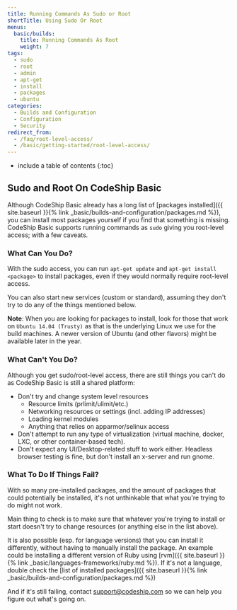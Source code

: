 ```yaml
---
title: Running Commands As Sudo or Root
shortTitle: Using Sudo Or Root
menus:
  basic/builds:
    title: Running Commands As Root
    weight: 7
tags:
  - sudo
  - root
  - admin
  - apt-get
  - install
  - packages
  - ubuntu
categories:
  - Builds and Configuration
  - Configuration
  - Security
redirect_from:
  - /faq/root-level-access/
  - /basic/getting-started/root-level-access/
---
```


* include a table of contents
{:toc}

## Sudo and Root On CodeShip Basic

Although CodeShip Basic already has a long list of [packages installed]({{ site.baseurl }}{% link _basic/builds-and-configuration/packages.md %}), you can install most packages yourself if you find that something is missing. CodeShip Basic supports running commands as `sudo` giving you root-level access; with a few caveats.

### What Can You Do?

With the sudo access, you can run `apt-get update` and `apt-get install <package>` to install packages, even if they would normally require root-level access.

You can also start new services (custom or standard), assuming they don't try to do any of the things mentioned below.

**Note**: When you are looking for packages to install, look for those that work on `Ubuntu 14.04 (Trusty)` as that is the underlying Linux we use for the build machines. A newer version of Ubuntu (and other flavors) might be available later in the year.

### What Can't You Do?

Although you get sudo/root-level access, there are still things you can't do as CodeShip Basic is still a shared platform:

* Don't try and change system level resources
  * Resource limits (prlimit/ulimit/etc.)
  * Networking resources or settings (incl. adding IP addresses)
  * Loading kernel modules
  * Anything that relies on apparmor/selinux access
* Don't attempt to run any type of virtualization (virtual machine, docker, LXC, or other container-based tech).
* Don't expect any UI/Desktop-related stuff to work either. Headless browser testing is fine, but don't install an x-server and run gnome.

### What To Do If Things Fail?

With so many pre-installed packages, and the amount of packages that could potentially be installed, it's not unthinkable that what you're trying to do might not work.

Main thing to check is to make sure that whatever you're trying to install or start doesn't try to change resources (or anything else in the list above).

It is also possible (esp. for language versions) that you can install it differently, without having to manually install the package. An example could be installing a different version of Ruby using [rvm]({{ site.baseurl }}{% link _basic/languages-frameworks/ruby.md %}).
If it's not a language, double check the [list of installed packages]({{ site.baseurl }}{% link _basic/builds-and-configuration/packages.md %})

And if it's still failing, contact [support@codeship.com](mailto:support@codeship.com) so we can help you figure out what's going on.

